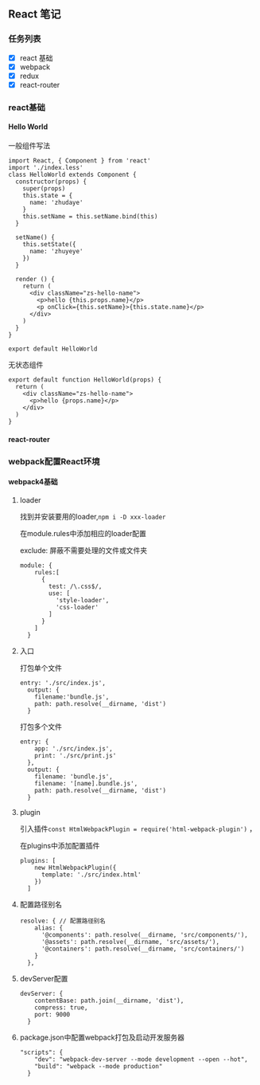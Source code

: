 ##                            React 笔记

### 任务列表

- [x] react 基础
- [x] webpack
- [x] redux
- [x] react-router

### react基础

#### Hello World

一般组件写法

```
import React, { Component } from 'react'
import './index.less'
class HelloWorld extends Component {
  constructor(props) {
    super(props)
    this.state = {
      name: 'zhudaye'
    }
    this.setName = this.setName.bind(this)
  }

  setName() {
    this.setState({
      name: 'zhuyeye'
    })
  }

  render () {
    return (
      <div className="zs-hello-name">
        <p>hello {this.props.name}</p>
        <p onClick={this.setName}>{this.state.name}</p>
      </div>
    )
  }
}

export default HelloWorld
```

无状态组件

```
export default function HelloWorld(props) {
  return (
    <div className="zs-hello-name">
      <p>hello {props.name}</p>
    </div>
  )
}
```

#### react-router



### webpack配置React环境

#### webpack4基础

1. loader

   找到并安装要用的loader,`npm i -D xxx-loader`

   在module.rules中添加相应的loader配置

   exclude: 屏蔽不需要处理的文件或文件夹

   ```
   module: {
       rules:[
         {
           test: /\.css$/,
           use: [
             'style-loader',
             'css-loader'
           ]
         }
       ]
     }
   ```

   

2. 入口

   打包单个文件

   ```
   entry: './src/index.js',
     output: {
       filename:'bundle.js',
       path: path.resolve(__dirname, 'dist')
     }
   ```

   打包多个文件

   ```
   entry: {
       app: './src/index.js',
       print: './src/print.js'
     },
     output: {
       filename: 'bundle.js',
       filename: '[name].bundle.js',
       path: path.resolve(__dirname, 'dist')
     }
   ```

   

3. plugin

    引入插件`const HtmlWebpackPlugin = require('html-webpack-plugin')` ，

   在plugins中添加配置插件

   ```
   plugins: [
       new HtmlWebpackPlugin({
         template: './src/index.html'
       })
     ]
   ```

   

4. 配置路径别名

   ```
   resolve: { // 配置路径别名
       alias: {
         '@components': path.resolve(__dirname, 'src/components/'),
         '@assets': path.resolve(__dirname, 'src/assets/'),
         '@containers': path.resolve(__dirname, 'src/containers/')
       }
     },
   ```

   

5. devServer配置

   ```
   devServer: {
       contentBase: path.join(__dirname, 'dist'),
       compress: true,
       port: 9000
     }
   ```

   

6. package.json中配置webpack打包及启动开发服务器

   ```
   "scripts": {
       "dev": "webpack-dev-server --mode development --open --hot",
       "build": "webpack --mode production"
     }
   ```

   

    
